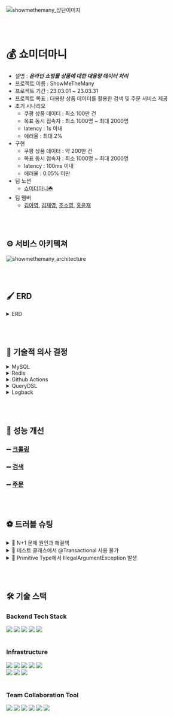 ![showmethemany_상단이미지](https://user-images.githubusercontent.com/117756400/230520235-f678649a-ef4f-40e9-afd0-c79cf75ff79c.png)

<br /> <br />

# 💰 쇼미더마니
- 설명 : ***온라인 쇼핑몰 상품에 대한 대용량 데이터 처리***  
- 프로젝트 이름 : ShowMeTheMany  
- 프로젝트 기간 : 23.03.01 ~ 23.03.31
- 프로젝트 목표 : 대용량 상품 데이터를 활용한 검색 및 주문 서비스 제공  
- 초기 시나리오
  - 쿠팡 상품 데이터 : 최소 100만 건
  - 목표 동시 접속자 : 최소 1000명 ~ 최대 2000명
  - latency : 1s 이내
  - 에러율 : 최대 2%
- 구현
  - 쿠팡 상품 데이터 : 약 200만 건  
  - 목표 동시 접속자 : 최소 1000명 ~ 최대 2000명  
  - latency : 100ms 이내
  - 에러율 : 0.05% 미만
- 팀 노션
  - [쇼미더마니☘️](https://rogue-brook-6ec.notion.site/Show-Me-The-Many-7160e21c29a947c98c9a6fde49d20739)
- 팀 멤버
  - [김아영](https://github.com/isladaisy), [김재영](https://github.com/code0613), [조소영](https://github.com/littlezero48), [홍윤재](https://github.com/PigletHong)
  

<br /> <br />

## ⚙️ 서비스 아키텍쳐
![showmethemany_architecture](https://user-images.githubusercontent.com/117756400/230712853-35d4e2c5-bf1e-4d12-9d34-eb439160ec4b.png)

<br /> <br />

## 🖌 ERD
<details>
<summary>ERD</summary>
<div markdown="1">
<br />

![showmethemany_erd](https://user-images.githubusercontent.com/117756400/230522331-722eb31d-c266-4891-a742-308f740ce1d8.png)
</div>
</details>

<br /> <br />

## 📝 기술적 의사 결정
<details>
<summary>MySQL</summary>
<div markdown="1">

- **기술적 필요성**
  - 프로젝트에서 사용되는 데이터가 구조화되어 있기 때문에 각각의 데이터들을 테이블로 구성하여 관리해야 한다고 판단해 RDBMS 사용 결정
  
- **후보군**
  - MySQL / PostreSQL
  
- **의사 조율 및 결정**
  - 대용량 데이터 처리가 목적이기 때문에 대규모 DB 시스템에 적합한 확장성과 높은 성능을 제공하고 멀티 쓰레드 아키텍처를 사용하여 동시성 처리를 가능하게 하며 상대적으로 레퍼런스가 많은 MySQL을 선택
<br />
</div>
</details>
<details>
<summary>Redis</summary>
<div markdown="1">

- **기술적 필요성**
  - 주문하기 및 주문 취소하기 API를 멀티 쓰레드 환경에서 실행할 때 자료가 업데이트 되는 과정에서 정보가 유실될 경우를 방지하기 위해 도입
  
- **후보군**
  - Synchronized / Pessimistic Lock / Redisson
  
- **의사 조율 및 결정**
  - 데드락을 방지하기 위한 타임 아웃 기능을 제공하고 락을 어플리케이션 단계에서 관리하기 때문에 데이터베이스까지 책임이 전파되지 않는 Redisson을 사용하기로 결정
<br />
</div>
</details>
<details>
<summary>Github Actions</summary>
<div markdown="1">

- **기술적 필요성**
  - 지속적 통합과 지속적 배포를 통한 업무 효율 상승을 위해 도입  
  
- **후보군**
  - Jenkins / Github Action / Travis CI  
  
- **의사 조율 및 결정**
  - 현재 프로젝트 관리를 깃허브를 통하여 진행하고 있고, 소규모 프로젝트이고 추가적인 설치 과정 없이 Github에서 제공하는 환경에서 CI 작업이 가능하기 때문에 Github Action을 사용하는 것이 용이할 거라 생각함  
<br />
</div>
</details>
<details>
<summary>QueryDSL</summary>
<div markdown="1">

- **기술적 필요성**
  - DB에서 데이터를 쿼리하기 위해 도입
  
- **후보군**
  - JPA / Native Query / JPQL / QueryDSL
  
- **의사 조율 및 결정**
  - 데이터 처리 시 다양한 검색 방식으로 동적 쿼리 구현이 필요하다고 판단. 그리고 쿼리를 문자열이 아닌 코드로 작성하고 컴파일 시점에 문법 오류를 확인할 수 있는 QueryDSL를 사용하기로 결정. 여기에 단순 조회는 JPA 메서드를 함께 사용하는 방향으로 함
<br />
</div>
</details>
<details>
<summary>Logback</summary>
<div markdown="1">

- **기술적 필요성**
  - 개발 과정에서 문제 원인 파악 및 개발의 안정석 확보 위해 도입
  
- **후보군**
  - Hibernate log / Log4jdbc
  
- **의사 조율 및 결정**
  - 설정에 따라 어느 쓰레드가 전송한 쿼리인지 볼 수 있고 해당 쿼리에 대한 결과 값도 알 수 있는 Log4jdbc 도입
<br />
</div>
</details>

<br /> <br />

## 📢 성능 개선
### ➖ [크롤링](https://www.notion.so/4f753a3dd2534a51abd5a9d281b2646a)
### ➖ [검색](https://www.notion.so/62a535b9629a43ddb4b1bb8d639f7ebc)
### ➖ [주문](https://www.notion.so/696207f719754385bb18991fa5641fdf)
<br /> <br />

## ⚽ 트러블 슈팅
<details>
<summary>📌 N+1 문제 원인과 해결책</summary>
<div markdown="1">

- **문제 상황**  
  - 반복문 내 하위 엔티티 개수만큼 불필요한 쿼리 발생

- **이유**  
  - 프록시 객체로 내려받은 하위 엔티티는 데이터를 사용할 때마다 초기화하기 때문 

- **해결 방법**  
  - JPQL fetch join를 통해 하위 엔티티의 데이터를 한 번에 내려받은 후 조회하기로 변경
  <br />
</div>
</details>
<details>
<summary>📌 테스트 클래스에서 @Transactional 사용 불가</summary>
<div markdown="1">

- **문제 상황**  
  - 테스트 클래스 내에서 Transactional 어노테이션이 정상적으로 실행되지 않아 TransactionlRequiredException 발생

- **이유**  
  - 스프링에서는 프록시 객체를 생성한 후에 프록시 객체가 @Transactional이 적용된 빈을 대신해서 호출해주는데 스프링이 관리하지 않는 클래스는 프록시 객체를 생성할 수 없기 때문에 @Component 등으로 빈에 등록해야 함
  - 테스트 클래스에는 스프링 빈에 등록된 적이 없기 때문에 @Transactional 작동 안 함

- **해결 방법**  
  - PlatformTransactionManager 인터페이스를 주입받아 트랜잭션 적용
  <br />
</div>
</details>
<details>
<summary>📌 Primitive Type에서 IllegalArgumentException 발생</summary>
<div markdown="1">

- **문제 상황**  
  - JPA로 insert 하는 과정에서 set 하지 않은 필드에 대해 에러 발생

- **이유**  
  - Primitive Type은 null을 담을 수 없기 때문

- **해결 방법**  
  - 필드 타입을 Reference Type으로 수정하여 해결
  <br />
</div>
</details>

<br /> <br />
  
## 🛠 기술 스택

### Backend Tech Stack  
<img src="https://img.shields.io/badge/java-007396?style=for-the-badge&logo=java&logoColor=white">  <img src="https://img.shields.io/badge/spring-6DB33F?style=for-the-badge&logo=spring&logoColor=white">  <img src="https://img.shields.io/badge/springboot-6DB33F?style=for-the-badge&logo=springboot&logoColor=white">  <img src="https://img.shields.io/badge/apache jmeter-D22128?style=for-the-badge&logo=apachejmeter&logoColor=white">  <img src="https://img.shields.io/badge/junit5-25A162?style=for-the-badge&logo=junit5&logoColor=white">
<br /> <br />

### Infrastructure  
<img src="https://img.shields.io/badge/mysql-4479A1?style=for-the-badge&logo=mysql&logoColor=white">  <img src="https://img.shields.io/badge/redis-DC382D?style=for-the-badge&logo=redis&logoColor=white"> <img src="https://img.shields.io/badge/amazon ec2-FF9900?style=for-the-badge&logo=amazonec2&logoColor=white">  <img src="https://img.shields.io/badge/amazon s3-569A31?style=for-the-badge&logo=amazons3&logoColor=white">  <img src="https://img.shields.io/badge/amazon rds-527FFF?style=for-the-badge&logo=amazonrds&logoColor=white"> <br /> <img src="https://img.shields.io/badge/docker-2496ED?style=for-the-badge&logo=docker&logoColor=white">  <img src="https://img.shields.io/badge/aws codedeploy-FF9E9F?style=for-the-badge&logo=amazonaws&logoColor=white">  <img src="https://img.shields.io/badge/github actions-2088FF?style=for-the-badge&logo=githubactions&logoColor=white">
<br /> <br />
  
### Team Collaboration Tool  
<img src="https://img.shields.io/badge/git-F05032?style=for-the-badge&logo=git&logoColor=white">  <img src="https://img.shields.io/badge/github-181717?style=for-the-badge&logo=github&logoColor=white">  <img src="https://img.shields.io/badge/slack-4A154B?style=for-the-badge&logo=slack&logoColor=white">  <img src="https://img.shields.io/badge/notion-000000?style=for-the-badge&logo=notion&logoColor=white">  <img src="https://img.shields.io/badge/postman-FF6C37?style=for-the-badge&logo=postman&logoColor=white">  <img src="https://img.shields.io/badge/intellij idea-000000?style=for-the-badge&logo=intellijidea&logoColor=white">
<br />
